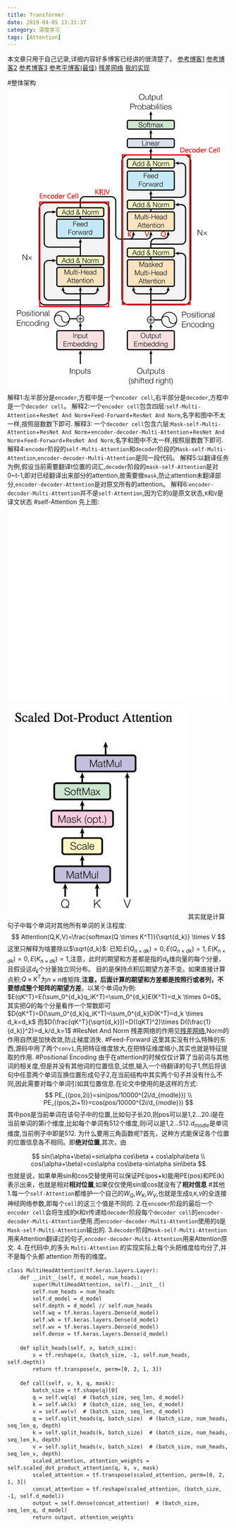```yaml
---
title: Transformer
date: 2019-04-05 13:31:37
category: 深度学习
tags: [Attention]
---
```

本文章只用于自己记录,详细内容好多博客已经讲的很清楚了。
[参考博客1](https://jalammar.github.io/illustrated-transformer/)
[参考博客2](https://zhuanlan.zhihu.com/p/47282410?utm_source=wechat_session&utm_medium=social&s_r=0)
[参考博客3](https://blog.csdn.net/yiyele/article/details/81913031)
[参考平博客(最佳)](https://medium.com/@mromerocalvo/dissecting-bert-part1-6dcf5360b07f)
[残差网络](https://lingyixia.github.io/2019/05/01/CNNdevelopment/#ResNet)
[我的实现](https://github.com/lingyixia/Attention)
<!--more-->
#整体架构
![](/img/transform2.jpg)
解释1:左半部分是`encoder`,方框中是一个`encoder cell`,右半部分是`decoder`,方框中是一个`decoder cell`。
解释2:一个`encoder cell`包含四层:`self-Multi-Attention`+`ResNet And Norm`+`Feed-Forward`+`ResNet And Norm`,名字和图中不太一样,按照层数数下即可.
解释3: 一个`decoder cell`包含六层:`Mask-self-Multi-Attention`+`ResNet And Norm`+`encoder-decoder-Multi-Attention`+`ResNet And Norm`+`Feed-Forward`+`ResNet And Norm`,名字和图中不太一样,按照层数数下即可.
解释4:`encoder`阶段的`self-Multi-Attention`和`decoder`阶段的`Mask-self-Multi-Attention`,`encoder-decoder-Multi-Attention`是同一段代码。
解释5:以翻译任务为例,假设当前需要翻译t位置的词汇,`decoder`阶段的`mask-self-Attention`是对0~t-1,即对已经翻译出来部分的attention,故需要做`mask`,防止attention未翻译部分,`encoder-decoder-Attention`是对原文所有的attention。
解释6:`encoder-decoder-Multi-Attention`并不是`self-Attention`,因为它的`Q`是原文状态,`K`和`V`是译文状态
#self-Attention
先上图:
![](/img/transform1.gif)
![](/img/selfattention.jpg)
其实就是计算句子中每个单词对其他所有单词的关注程度:
$$
Attention(Q,K,V)=\frac{softmax(Q \times K^T)}{\sqrt{d_k}} \times V
$$
这里只解释为啥要除以$\sqrt{d_k}$:
已知:$E(Q_{n\times dk})=0,E(Q_{n\times dk})=1,E(K_{n\times dk})=0,E(K_{n\times dk})=1$,注意，此时的期望和方差都是指的$d_k$维向量的每个分量，且假设这$d_k$个分量独立同分布。
目的是保持点积后期望方差不变。如果直接计算点积:$Q \times K^T$为$n \times n$维矩阵,**注意，后面计算的期望和方差都是按照行或者列，不要想成整个矩阵的期望方差**。以某个单词$q$为例:
$E(qK^T)=E(\sum_0^{d_k}q_iK^T)=\sum_0^{d_k}E(K^T)=d_k \times 0=0$。其实把$Q$的每个分量看作一个常数即可
$D(qK^T)=D(\sum_0^{d_k}q_iK^T)=\sum_0^{d_k}D(K^T)=d_k \times d_k=d_k$
而$D(\frac{qK^T}{\sqrt{d_k}})=D((qKT)^2)\times D((\frac{1}{d_k)}^2)=d_k/d_k=1$
#ResNet And Norm
残差网络的作用见[残差网络](https://www.jianshu.com/p/e58437f39f65),Norm的作用自然是加快收敛,防止梯度消失.
#Feed-Forward
这里其实没有什么特殊的东西,源码中用了两个`conv1`,先把特征维度放大,在把特征维度缩小,其实也就是特征提取的作用.
#Positional Encoding
由于在attention的时候仅仅计算了当前词与其他词的相关度,但是并没有其他词的位置信息,试想,输入一个待翻译的句子1,然后将该句中任意两个单词互换位置形成句子2,在当前结构中其实两个句子并没有什么不同,因此需要对每个单词引如其位置信息.在论文中使用的是这样的方式:
$$
PE_{(pos,2i)}=sin(pos/10000^{2i/d_{modle}}) \\
PE_{(pos,2i+1)}=cos(pos/10000^{2i/d_{modle}})
$$
其中pos是当前单词在该句子中的位置,比如句子长20,则pos可以是1,2...20.i是在当前单词的第i个维度,比如每个单词有512个维度,则i可以是1,2...512.$d_{modle}$是单词维度,当前例子中即是512.
为什么要用三角函数呢?首先，这种方式能保证各个位置的位置信息各不相同。即**绝对位置**,其次，由

$$
sin(\alpha+\beta)=sin\alpha cos\beta + cos\alpha\beta \\
cos(\alpha+\beta)=cos\alpha cos\beta-sin\alpha sin\beta
$$
也就是说，如果单用sin和cos交替使用可以保证PE(pos+k)能用PE(pos)和PE(k)表示出来，也就是相对**相对位置**,如果仅仅使用sin或cos就没有了**相对信息**
#其他
1.每一个`self-Attention`都维护一个自己的$W_Q$,$W_K$,$W_V$,也就是生成`Q`,`K`,`V`的全连接神经网络参数,即每个`cell`的这三个值是不同的.
2.在`encoder`阶段的最后一个`encoder cell`会将生成的`K`和`V`传递给`decoder`阶段每个`decoder cell`的`encoder-decoder-Multi-Attention`使用.而`encoder-decoder-Multi-Attention`使用的`Q`是`Mask-self-Multi-Attention`输出的.
3.`decoder`阶段`Mask-self-Multi-Attention`用来Attention翻译过的句子,`encoder-decoder-Multi-Attention`用来Attention原文.
4. 在代码中,的多头 `Multi-Attention` 的实现实际上每个头把维度给均分了,并不是每个头都 attention 所有的维度。
```
class MultiHeadAttention(tf.keras.layers.Layer):
    def __init__(self, d_model, num_heads):
        super(MultiHeadAttention, self).__init__()
        self.num_heads = num_heads
        self.d_model = d_model
        self.depth = d_model // self.num_heads
        self.wq = tf.keras.layers.Dense(d_model)
        self.wk = tf.keras.layers.Dense(d_model)
        self.wv = tf.keras.layers.Dense(d_model)
        self.dense = tf.keras.layers.Dense(d_model)

    def split_heads(self, x, batch_size):
        x = tf.reshape(x, (batch_size, -1, self.num_heads, self.depth))
        return tf.transpose(x, perm=[0, 2, 1, 3])

    def call(self, v, k, q, mask):
        batch_size = tf.shape(q)[0]
        q = self.wq(q)  # (batch_size, seq_len, d_model)
        k = self.wk(k)  # (batch_size, seq_len, d_model)
        v = self.wv(v)  # (batch_size, seq_len, d_model)
        q = self.split_heads(q, batch_size)  # (batch_size, num_heads, seq_len_q, depth)
        k = self.split_heads(k, batch_size)  # (batch_size, num_heads, seq_len_k, depth)
        v = self.split_heads(v, batch_size)  # (batch_size, num_heads, seq_len_v, depth)
        scaled_attention, attention_weights = self.scaled_dot_product_attention(q, k, v, mask)
        scaled_attention = tf.transpose(scaled_attention, perm=[0, 2, 1, 3])
        concat_attention = tf.reshape(scaled_attention, (batch_size, -1, self.d_model))
        output = self.dense(concat_attention)  # (batch_size, seq_len_q, d_model)
        return output, attention_weights
```